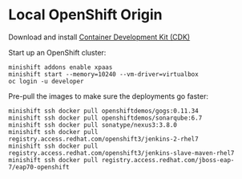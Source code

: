 # Local OpenShift Origin

Download and install [Container Development Kit (CDK)](https://developers.redhat.com/products/cdk/download/)

Start up an OpenShift cluster:

```
minishift addons enable xpaas
minishift start --memory=10240 --vm-driver=virtualbox
oc login -u developer
```

Pre-pull the images to make sure the deployments go faster:

```
minishift ssh docker pull openshiftdemos/gogs:0.11.34
minishift ssh docker pull openshiftdemos/sonarqube:6.7
minishift ssh docker pull sonatype/nexus3:3.8.0
minishift ssh docker pull registry.access.redhat.com/openshift3/jenkins-2-rhel7
minishift ssh docker pull registry.access.redhat.com/openshift3/jenkins-slave-maven-rhel7
minishift ssh docker pull registry.access.redhat.com/jboss-eap-7/eap70-openshift
```